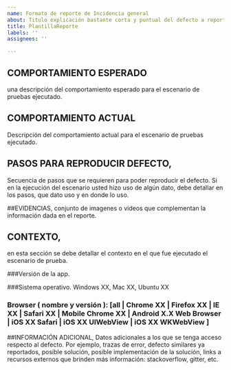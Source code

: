 ```yaml
---
name: Formato de reporte de Incidencia general
about: Titulo explicación bastante corta y puntual del defecto a reportar
title: PlantillaReporte
labels: ''
assignees: ''

---
```


## C​OMPORTAMIENTO ESPERADO
una descripción del comportamiento esperado para el escenario de pruebas ejecutado.

## C​OMPORTAMIENTO ACTUAL
Descripción del comportamiento actual para el escenario de pruebas ejecutado.

## P​ASOS PARA REPRODUCIR DEFECTO,
Secuencia de pasos que se requieren para poder reproducir el defecto. Si en la ejecución del escenario usted hizo uso de algún dato, debe detallar en los pasos, que dato uso y en donde lo uso.

##E​VIDENCIAS, 
conjunto de imagenes o videos que complementan la información dada en el reporte.

## C​ONTEXTO,
en esta sección se debe detallar el contexto en el que fue ejecutado el escenario de prueba.

###V​ersión de la app.

###S​istema operativo. Windows XX, Mac XX, Ubuntu XX

### B​rowser ( nombre y versión ): [all | Chrome XX | Firefox XX | IE XX | Safari XX | Mobile Chrome XX |  Android X.X Web Browser | iOS XX Safari | iOS XX UIWebView | iOS XX  WKWebView ]

##I​NFORMACIÓN ADICIONAL,
Datos adicionales a los que se tenga acceso respecto al defecto. Por ejemplo, trazas de error, defecto similares ya reportados, posible solución, posible implementación de la solución, links a recursos externos que brinden más información: stackoverflow, gitter, etc.
